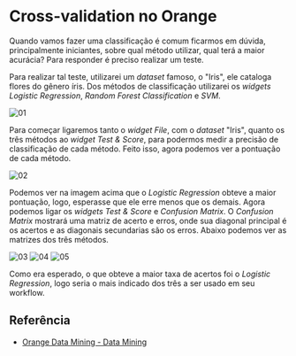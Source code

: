 ﻿# Cross-validation no Orange

Quando vamos fazer uma classificação é comum ficarmos em dúvida,  principalmente iniciantes, sobre qual método utilizar, qual terá a maior acurácia? Para responder é preciso realizar um teste.

Para realizar tal teste, utilizarei um *dataset* famoso, o "Iris", ele cataloga flores do gênero íris.  Dos métodos de classificação utilizarei os *widgets* *Logistic Regression*, *Random Forest Classification* e *SVM*.

![01](https://i.imgur.com/1S6LkKe.png)

Para começar ligaremos tanto o *widget File*, com o *dataset* "Iris", quanto os três métodos ao *widget Test & Score*, para podermos medir a precisão de classificação de cada método. Feito isso, agora podemos ver a pontuação de cada método.

![02](https://i.imgur.com/NwZD0FA.png)

Podemos ver na imagem acima que o *Logistic Regression* obteve a maior pontuação, logo, esperasse que ele erre menos que os demais.
Agora podemos ligar os *widgets Test & Score* e *Confusion Matrix*. O *Confusion Matrix* mostrará uma matriz de acerto e erros, onde sua diagonal principal é os acertos e as diagonais secundarias são os erros. Abaixo podemos ver as matrizes dos três métodos.

![03](https://i.imgur.com/pmIlFTZ.png)
![04](https://i.imgur.com/r7SpkTk.png)
![05](https://i.imgur.com/zqjOuVs.png)

Como era esperado, o que obteve a maior taxa de acertos foi o *Logistic Regression*, logo seria o mais indicado dos três a ser usado em seu workflow.

## Referência
- <a href="https://orangedatamining.com">Orange Data Mining - Data Mining</a>


